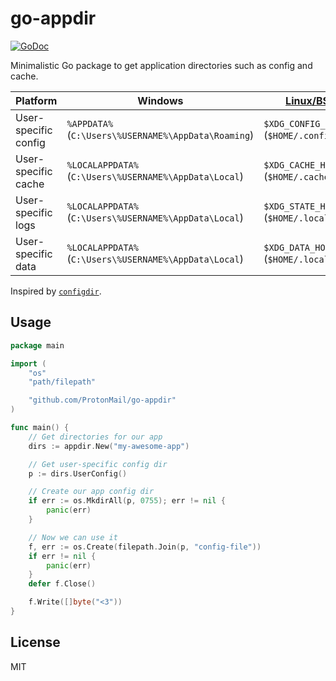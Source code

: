 # go-appdir

[![GoDoc](https://godoc.org/github.com/ProtonMail/go-appdir?status.svg)](https://godoc.org/github.com/ProtonMail/go-appdir)

Minimalistic Go package to get application directories such as config and cache.

Platform | Windows | [Linux/BSDs] | [macOS]
-------- | ------- | ------------------------------------------------------------------------------------------ | -----
User-specific config | `%APPDATA%` (`C:\Users\%USERNAME%\AppData\Roaming`) | `$XDG_CONFIG_HOME` (`$HOME/.config`) | `$HOME/Library/Application Support`
User-specific cache | `%LOCALAPPDATA%` (`C:\Users\%USERNAME%\AppData\Local`) | `$XDG_CACHE_HOME` (`$HOME/.cache`) | `$HOME/Library/Caches`
User-specific logs | `%LOCALAPPDATA%` (`C:\Users\%USERNAME%\AppData\Local`) | `$XDG_STATE_HOME` (`$HOME/.local/state`) | `$HOME/Library/Logs`
User-specific data | `%LOCALAPPDATA%` (`C:\Users\%USERNAME%\AppData\Local`) | `$XDG_DATA_HOME` (`$HOME/.local/share`) | `$HOME/Library/Application Support`

[Linux/BSDs]: https://specifications.freedesktop.org/basedir-spec/basedir-spec-latest.html
[macOS]: https://developer.apple.com/library/archive/documentation/FileManagement/Conceptual/FileSystemProgrammingGuide/FileSystemOverview/FileSystemOverview.html#//apple_ref/doc/uid/TP40010672-CH2-SW1

Inspired by [`configdir`](https://github.com/shibukawa/configdir).

## Usage

```go
package main

import (
	"os"
	"path/filepath"

	"github.com/ProtonMail/go-appdir"
)

func main() {
	// Get directories for our app
	dirs := appdir.New("my-awesome-app")

	// Get user-specific config dir
	p := dirs.UserConfig()

	// Create our app config dir
	if err := os.MkdirAll(p, 0755); err != nil {
		panic(err)
	}

	// Now we can use it
	f, err := os.Create(filepath.Join(p, "config-file"))
	if err != nil {
		panic(err)
	}
	defer f.Close()

	f.Write([]byte("<3"))
}
```

## License

MIT
